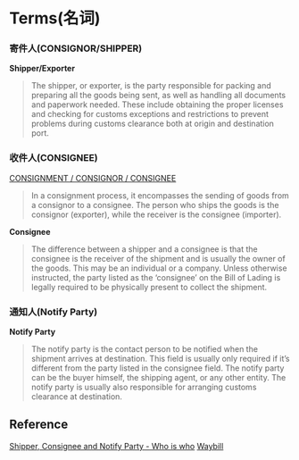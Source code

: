 # Terms(名词)



### 寄件人(CONSIGNOR/SHIPPER)

**Shipper/Exporter**
>The shipper, or exporter, is the party responsible for packing and preparing all the goods being sent, as well as handling all documents and paperwork needed. These include obtaining the proper licenses and checking for customs exceptions and restrictions to prevent problems during customs clearance both at origin and destination port.


### 收件人(CONSIGNEE)

[CONSIGNMENT / CONSIGNOR / CONSIGNEE](https://logisticsofthings.dhl/story/consignment-consignor-consignee/)

>In a consignment process, it encompasses the sending of goods from a consignor to a consignee. The person who ships the goods is the consignor (exporter), while the receiver is the consignee (importer).


**Consignee**
>The difference between a shipper and a consignee is that the consignee is the receiver of the shipment and is usually the owner of the goods. This may be an individual or a company. Unless otherwise instructed, the party listed as the ‘consignee’ on the Bill of Lading is legally required to be physically present to collect the shipment.

### 通知人(Notify Party)

**Notify Party**

>The notify party is the contact person to be notified when the shipment arrives at destination. This field is usually only required if it’s different from the party listed in the consignee field. The notify party can be the buyer himself, the shipping agent, or any other entity. The notify party is usually also responsible for arranging customs clearance at destination.

## Reference
[Shipper, Consignee and Notify Party - Who is who](https://www.icontainers.com/help/difference-between-shipper-consignee-notify-party/)
[Waybill](https://en.wikipedia.org/wiki/Waybill)
